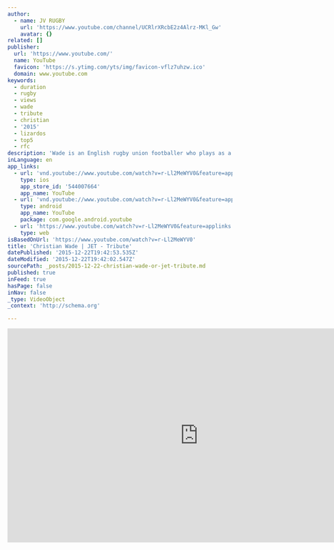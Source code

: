 ```yaml
---
author:
  - name: JV RUGBY
    url: 'https://www.youtube.com/channel/UCRlrXRcbE2z4Alrz-MKl_Gw'
    avatar: {}
related: []
publisher:
  url: 'https://www.youtube.com/'
  name: YouTube
  favicon: 'https://s.ytimg.com/yts/img/favicon-vflz7uhzw.ico'
  domain: www.youtube.com
keywords:
  - duration
  - rugby
  - views
  - wade
  - tribute
  - christian
  - '2015'
  - lizardos
  - top5
  - rfc
description: 'Wade is an English rugby union footballer who plays as a wing for London Wasps. He is known for his speed, acceleration and agility which enable him to move through groups of opposing players. Video by: JeromeV2 - 2015® - www.facebook.com/JeromevEdits I do not own any of the clips in this video, they are purely for entertainment purposes.'
inLanguage: en
app_links:
  - url: 'vnd.youtube://www.youtube.com/watch?v=r-Ll2MeWYV0&feature=applinks'
    type: ios
    app_store_id: '544007664'
    app_name: YouTube
  - url: 'vnd.youtube://www.youtube.com/watch?v=r-Ll2MeWYV0&feature=applinks'
    type: android
    app_name: YouTube
    package: com.google.android.youtube
  - url: 'https://www.youtube.com/watch?v=r-Ll2MeWYV0&feature=applinks'
    type: web
isBasedOnUrl: 'https://www.youtube.com/watch?v=r-Ll2MeWYV0'
title: 'Christian Wade | JET - Tribute'
datePublished: '2015-12-22T19:42:53.535Z'
dateModified: '2015-12-22T19:42:02.547Z'
sourcePath: _posts/2015-12-22-christian-wade-or-jet-tribute.md
published: true
inFeed: true
hasPage: false
inNav: false
_type: VideoObject
_context: 'http://schema.org'

---
```

<iframe src="https://cdn.embedly.com/widgets/media.html?src=https%3A%2F%2Fwww.youtube.com%2Fembed%2Fr-Ll2MeWYV0%3Ffeature%3Doembed&amp;url=https%3A%2F%2Fwww.youtube.com%2Fwatch%3Fv%3Dr-Ll2MeWYV0&amp;image=https%3A%2F%2Fi.ytimg.com%2Fvi%2Fr-Ll2MeWYV0%2Fhqdefault.jpg&amp;key=b7d04c9b404c499eba89ee7072e1c4f7&amp;type=text%2Fhtml&amp;schema=youtube" width="854" height="480" scrolling="no" frameborder="0" allowfullscreen="allowfullscreen" style=""></iframe>